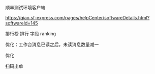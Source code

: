 顺丰测试环境客户端

https://qiao.sf-express.com/pages/helpCenter/softwareDetails.html?softwareId=145



排行榜  排行 字段  ranking



优化：工作台消息已读之后，未读消息数量减一

优化





扫码出单

​                              